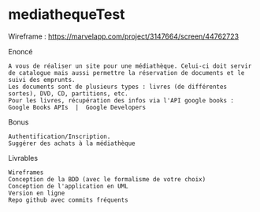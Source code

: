 # mediathequeTest
Wireframe : https://marvelapp.com/project/3147664/screen/44762723


Enoncé

    A vous de réaliser un site pour une médiathèque. Celui-ci doit servir de catalogue mais aussi permettre la réservation de documents et le suivi des emprunts.
    Les documents sont de plusieurs types : livres (de différentes sortes), DVD, CD, partitions, etc.
    Pour les livres, récupération des infos via l'API google books : Google Books APIs  |  Google Developers

Bonus

    Authentification/Inscription.
    Suggérer des achats à la médiathèque

Livrables

    Wireframes
    Conception de la BDD (avec le formalisme de votre choix)
    Conception de l'application en UML
    Version en ligne
    Repo github avec commits fréquents
